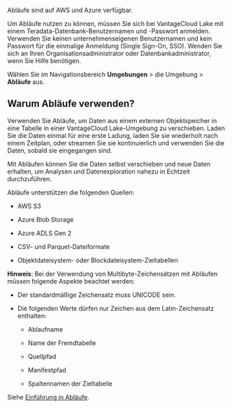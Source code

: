 Abläufe sind auf AWS und Azure verfügbar.

Um Abläufe nutzen zu können, müssen Sie sich bei VantageCloud Lake mit einem Teradata-Datenbank-Benutzernamen und -Passwort anmelden. Verwenden Sie keinen unternehmenseigenen Benutzernamen und kein Passwort für die einmalige Anmeldung (Single Sign-On, SSO). Wenden Sie sich an Ihren Organisationsadministrator oder Datenbankadministrator, wenn Sie Hilfe benötigen.

Wählen Sie im Navigationsbereich **Umgebungen** \> die Umgebung \> **Abläufe** aus.

Warum Abläufe verwenden?
------------------------

Verwenden Sie Abläufe, um Daten aus einem externen Objektspeicher in eine Tabelle in einer VantageCloud Lake-Umgebung zu verschieben. Laden Sie die Daten einmal für eine erste Ladung, laden Sie sie wiederholt nach einem Zeitplan, oder streamen Sie sie kontinuierlich und verwenden Sie die Daten, sobald sie eingegangen sind.

Mit Abläufen können Sie die Daten selbst verschieben und neue Daten erhalten, um Analysen und Datenexploration nahezu in Echtzeit durchzuführen.

Abläufe unterstützen die folgenden Quellen:

-   AWS S3

-   Azure Blob Storage

-   Azure ADLS Gen 2

-   CSV- und Parquet-Dateiformate

-   Objektdateisystem- oder Blockdateisystem-Zieltabellen

**Hinweis**: Bei der Verwendung von Multibyte-Zeichensätzen mit Abläufen müssen folgende Aspekte beachtet werden:

-   Der standardmäßige Zeichensatz muss UNICODE sein.

-   Die folgenden Werte dürfen nur Zeichen aus dem Latin-Zeichensatz enthalten:

    -   Ablaufname

    -   Name der Fremdtabelle

    -   Quellpfad

    -   Manifestpfad

    -   Spaltennamen der Zieltabelle

Siehe [Einführung in Abläufe](https://docs.teradata.com/access/sources/dita/topic?dita:topicPath=mtm1702491487769.dita).
